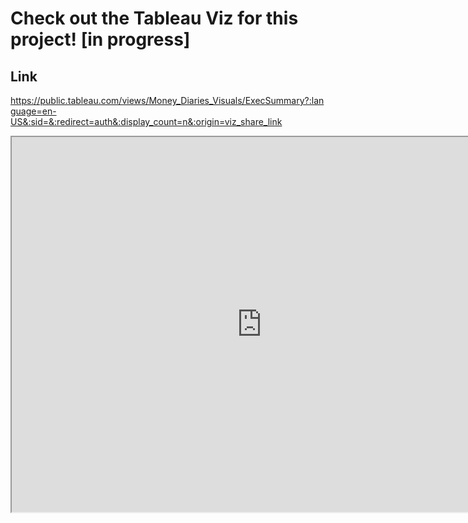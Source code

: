 # Check out the Tableau Viz for this project! [in progress]

## Link 
https://public.tableau.com/views/Money_Diaries_Visuals/ExecSummary?:language=en-US&:sid=&:redirect=auth&:display_count=n&:origin=viz_share_link


<iframe src="https://public.tableau.com/views/Money_Diaries_Visuals/ExecSummary?:embed=y&:display_count=yes&:toolbar=yes" width="800" height="600"></iframe>

